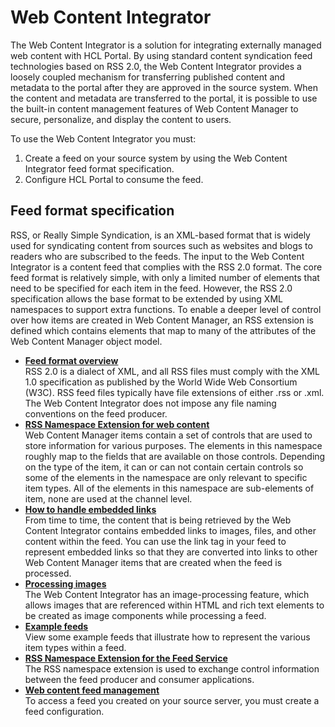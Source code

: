 # Web Content Integrator

The Web Content Integrator is a solution for integrating externally managed web content with HCL Portal. By using standard content syndication feed technologies based on RSS 2.0, the Web Content Integrator provides a loosely coupled mechanism for transferring published content and metadata to the portal after they are approved in the source system. When the content and metadata are transferred to the portal, it is possible to use the built-in content management features of Web Content Manager to secure, personalize, and display the content to users.

To use the Web Content Integrator you must:

1.  Create a feed on your source system by using the Web Content Integrator feed format specification.
2.  Configure HCL Portal to consume the feed.

## Feed format specification

RSS, or Really Simple Syndication, is an XML-based format that is widely used for syndicating content from sources such as websites and blogs to readers who are subscribed to the feeds. The input to the Web Content Integrator is a content feed that complies with the RSS 2.0 format. The core feed format is relatively simple, with only a limited number of elements that need to be specified for each item in the feed. However, the RSS 2.0 specification allows the base format to be extended by using XML namespaces to support extra functions. To enable a deeper level of control over how items are created in Web Content Manager, an RSS extension is defined which contains elements that map to many of the attributes of the Web Content Manager object model.

-   **[Feed format overview](../wci/wci_ff_overview.md)**  
RSS 2.0 is a dialect of XML, and all RSS files must comply with the XML 1.0 specification as published by the World Wide Web Consortium \(W3C\). RSS feed files typically have file extensions of either .rss or .xml. The Web Content Integrator does not impose any file naming conventions on the feed producer.
-   **[RSS Namespace Extension for web content](../wci/rss_for_web_content/index.md)**  
Web Content Manager items contain a set of controls that are used to store information for various purposes. The elements in this namespace roughly map to the fields that are available on those controls. Depending on the type of the item, it can or can not contain certain controls so some of the elements in the namespace are only relevant to specific item types. All of the elements in this namespace are sub-elements of item, none are used at the channel level.
-   **[How to handle embedded links](../wci/wci_ff_links.md)**  
From time to time, the content that is being retrieved by the Web Content Integrator contains embedded links to images, files, and other content within the feed. You can use the link tag in your feed to represent embedded links so that they are converted into links to other Web Content Manager items that are created when the feed is processed.
-   **[Processing images](../wci/wci_ff_images.md)**  
The Web Content Integrator has an image-processing feature, which allows images that are referenced within HTML and rich text elements to be created as image components while processing a feed.
-   **[Example feeds](../wci/wci_ff_examples.md)**  
View some example feeds that illustrate how to represent the various item types within a feed.
-   **[RSS Namespace Extension for the Feed Service](../wci/rss_for_feed/index.md)**  
The RSS namespace extension is used to exchange control information between the feed producer and consumer applications.
-   **[Web content feed management](../wci/webcontentfeed_mgmt)**  
To access a feed you created on your source server, you must create a feed configuration.

